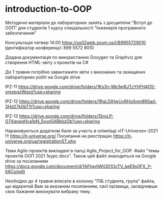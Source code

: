 # introduction-to-OOP
Методичні матеріали до лабораторних занять з дисципліни "Вступ до ООП" 
для студентів 1 курсу спеціальності "Інженерія програмного забезпечення"

 Консультація четвер 14.00 
 https://us02web.zoom.us/j/89955729010
 Ідентифікатор конференції: 899 5572 9010
 
Додана документація по використанню Doxygen та Graphviz для створення HTML-звіту з проектів на C# 

До 1 травня потрібно завантажити звіти з виконаних та захищених лабораторних робіт на Google drive

IPZ-11 https://drive.google.com/drive/folders/1Ks3n-We3ej8JTzYhFH4O5-ymzpqzWqzg?usp=sharing

IPZ-12 https://drive.google.com/drive/folders/1RgLDIHwUvRHo0nm89Sad-3Hd27k0bT1t?usp=sharing

IPZ-13 https://drive.google.com/drive/folders/1SroLP-G7XqnagHca1eN_5xvq5ABkbzDb?usp=sharing

Нараховуються додаткові бали за участь в олімпіаді «IT-Universe»-2021 !!!   https://it-universe.org/
Посилання на реєстрацію https://it-universe.org/ua/registrationST.php

Теми Agile-проектів викладені в папці Agile_Project_for_OOP.
Файл "темы проектів ООП 2021 1курс.docx". 
Також цей файл знаходиться на Google drive за посиланням 
https://docs.google.com/document/d/1AFtqvhWiOD1OcTV_keE9x0FX_Y-tlACs/edit

Необхідно до 4 травня вписати в колонку "ПІБ студента, група" файла, що відкритий Вам за вказаним посиланням,  свої прізвища, засвідчивши своє бажання виконувати вибрану тему. 


